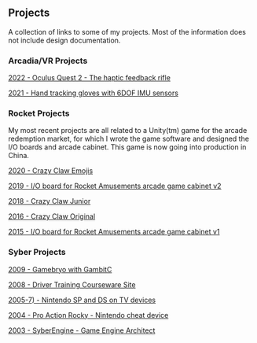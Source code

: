 ## Projects

A collection of links to some of my projects. Most of the information does not include design documentation.

### Arcadia/VR Projects

[2022 - Oculus Quest 2 - The haptic feedback rifle](/projects/ar_vr_rifle)

[2021 - Hand tracking gloves with 6DOF IMU sensors](/projects/ar_vr_gloves)

### Rocket Projects

My most recent projects are all related to a Unity(tm) game for the arcade redemption market, for which I wrote the game software and designed the I/O boards and arcade cabinet. This game is now going into production in China. 

[2020 - Crazy Claw Emojis](/projects/crazy_claw_emojis)

[2019 - I/O board for Rocket Amusements arcade game cabinet v2](/projects/ra_io_board2)

[2018 - Crazy Claw Junior](/projects/crazy_claw_jr)

[2016 - Crazy Claw Original](/projects/crazy_claw_original)

[2015 - I/O board for Rocket Amusements arcade game cabinet v1](/projects/ra_io_board1)

### Syber Projects

[2009 - Gamebryo with GambitC](/projects/gamebryo/)

[2008 - Driver Training Courseware Site](/projects/webtraining)

[2005-7) - Nintendo SP and DS on TV devices](/projects/view_boy/)

[2004 - Pro Action Rocky - Nintendo cheat device](/projects/nintendo_cheat_device)

[2003 - SyberEngine - Game Engine Architect](/projects/sengine/)

